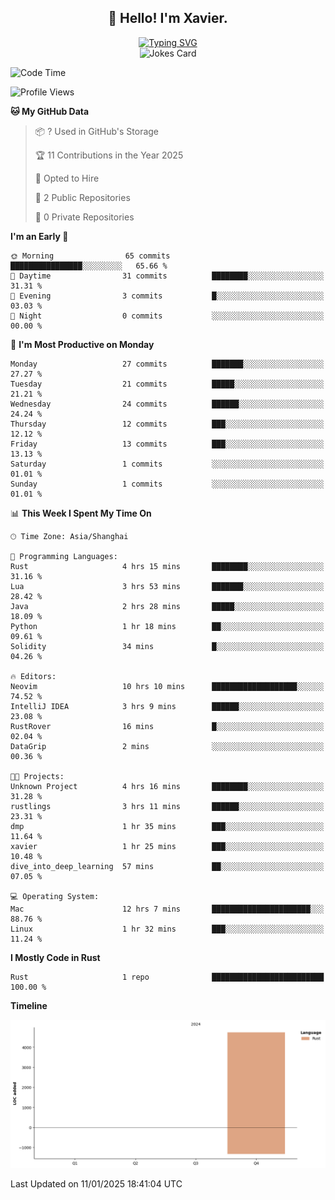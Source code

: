 <h2 align="center">👋 Hello! I'm Xavier.</h2>

<!-- typing svg starts -->
<div align="center">
 <a href="https://git.io/typing-svg"><img src="https://readme-typing-svg.demolab.com?font=Fira+Code&size=16&pause=1000&color=FFFFFFF0&width=435&lines=Fear+is+temporary.+Regret+is+forever." alt="Typing SVG" /></a>
</div>
<!-- typing svg ends -->

<!-- jokes card -->
<div align="center">
 <img src="https://readme-jokes.vercel.app/api?hideBorder" alt="Jokes Card" />
</div>

<!--START_SECTION:waka-->
![Code Time](http://img.shields.io/badge/Code%20Time-180%20hrs%2035%20mins-blue)

![Profile Views](http://img.shields.io/badge/Profile%20Views-101-blue)

**🐱 My GitHub Data** 

> 📦 ? Used in GitHub's Storage 
 > 
> 🏆 11 Contributions in the Year 2025
 > 
> 💼 Opted to Hire
 > 
> 📜 2 Public Repositories 
 > 
> 🔑 0 Private Repositories 
 > 
**I'm an Early 🐤** 

```text
🌞 Morning                65 commits          ████████████████░░░░░░░░░   65.66 % 
🌆 Daytime                31 commits          ████████░░░░░░░░░░░░░░░░░   31.31 % 
🌃 Evening                3 commits           █░░░░░░░░░░░░░░░░░░░░░░░░   03.03 % 
🌙 Night                  0 commits           ░░░░░░░░░░░░░░░░░░░░░░░░░   00.00 % 
```
📅 **I'm Most Productive on Monday** 

```text
Monday                   27 commits          ███████░░░░░░░░░░░░░░░░░░   27.27 % 
Tuesday                  21 commits          █████░░░░░░░░░░░░░░░░░░░░   21.21 % 
Wednesday                24 commits          ██████░░░░░░░░░░░░░░░░░░░   24.24 % 
Thursday                 12 commits          ███░░░░░░░░░░░░░░░░░░░░░░   12.12 % 
Friday                   13 commits          ███░░░░░░░░░░░░░░░░░░░░░░   13.13 % 
Saturday                 1 commits           ░░░░░░░░░░░░░░░░░░░░░░░░░   01.01 % 
Sunday                   1 commits           ░░░░░░░░░░░░░░░░░░░░░░░░░   01.01 % 
```


📊 **This Week I Spent My Time On** 

```text
🕑︎ Time Zone: Asia/Shanghai

💬 Programming Languages: 
Rust                     4 hrs 15 mins       ████████░░░░░░░░░░░░░░░░░   31.16 % 
Lua                      3 hrs 53 mins       ███████░░░░░░░░░░░░░░░░░░   28.42 % 
Java                     2 hrs 28 mins       █████░░░░░░░░░░░░░░░░░░░░   18.09 % 
Python                   1 hr 18 mins        ██░░░░░░░░░░░░░░░░░░░░░░░   09.61 % 
Solidity                 34 mins             █░░░░░░░░░░░░░░░░░░░░░░░░   04.26 % 

🔥 Editors: 
Neovim                   10 hrs 10 mins      ███████████████████░░░░░░   74.52 % 
IntelliJ IDEA            3 hrs 9 mins        ██████░░░░░░░░░░░░░░░░░░░   23.08 % 
RustRover                16 mins             █░░░░░░░░░░░░░░░░░░░░░░░░   02.04 % 
DataGrip                 2 mins              ░░░░░░░░░░░░░░░░░░░░░░░░░   00.36 % 

🐱‍💻 Projects: 
Unknown Project          4 hrs 16 mins       ████████░░░░░░░░░░░░░░░░░   31.28 % 
rustlings                3 hrs 11 mins       ██████░░░░░░░░░░░░░░░░░░░   23.31 % 
dmp                      1 hr 35 mins        ███░░░░░░░░░░░░░░░░░░░░░░   11.64 % 
xavier                   1 hr 25 mins        ███░░░░░░░░░░░░░░░░░░░░░░   10.48 % 
dive_into_deep_learning  57 mins             ██░░░░░░░░░░░░░░░░░░░░░░░   07.05 % 

💻 Operating System: 
Mac                      12 hrs 7 mins       ██████████████████████░░░   88.76 % 
Linux                    1 hr 32 mins        ███░░░░░░░░░░░░░░░░░░░░░░   11.24 % 
```

**I Mostly Code in Rust** 

```text
Rust                     1 repo              █████████████████████████   100.00 % 
```



**Timeline**

![Lines of Code chart](https://raw.githubusercontent.com/xavier2code/xavier2code/main/assets/bar_graph.png)


 Last Updated on 11/01/2025 18:41:04 UTC
<!--END_SECTION:waka-->
